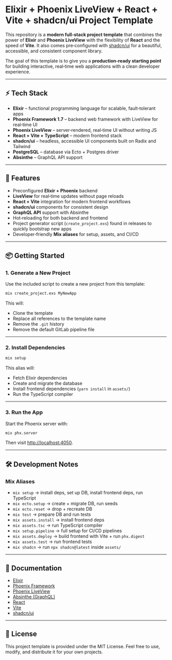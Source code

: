 # Elixir + Phoenix LiveView + React + Vite + shadcn/ui Project Template

This repository is a **modern full‑stack project template** that combines the
power of **Elixir** and **Phoenix LiveView** with the flexibility of **React**
and the speed of **Vite**. It also comes pre‑configured with
[shadcn/ui](https://ui.shadcn.com/) for a beautiful, accessible, and consistent
component library.

The goal of this template is to give you a **production‑ready starting point**
for building interactive, real‑time web applications with a clean developer
experience.

---

## ⚡ Tech Stack

- **Elixir** – functional programming language for scalable, fault‑tolerant apps
- **Phoenix Framework 1.7** – backend web framework with LiveView for real‑time UI
- **Phoenix LiveView** – server‑rendered, real‑time UI without writing JS
- **React + Vite + TypeScript** – modern frontend stack
- **shadcn/ui** – headless, accessible UI components built on Radix and Tailwind
- **PostgreSQL** – database via Ecto + Postgres driver
- **Absinthe** – GraphQL API support

---

## 🚀 Features

- Preconfigured **Elixir + Phoenix** backend
- **LiveView** for real‑time updates without page reloads
- **React + Vite** integration for modern frontend workflows
- **shadcn/ui** components for consistent design
- **GraphQL API** support with Absinthe
- Hot‑reloading for both backend and frontend
- Project generator script (`create_project.exs`) found in releases to quickly
  bootstrap new apps
- Developer‑friendly **Mix aliases** for setup, assets, and CI/CD

---

## 📦 Getting Started

### 1. Generate a New Project

Use the included script to create a new project from this template:

```bash
mix create_project.exs MyNewApp
```

This will:

- Clone the template
- Replace all references to the template name
- Remove the `.git` history
- Remove the default GitLab pipeline file

---

### 2. Install Dependencies

```bash
mix setup
```

This alias will:

- Fetch Elixir dependencies
- Create and migrate the database
- Install frontend dependencies (`yarn install` in `assets/`)
- Run the TypeScript compiler

---

### 3. Run the App

Start the Phoenix server with:

```bash
mix phx.server
```

Then visit [http://localhost:4050](http://localhost:4050).

---

## 🛠 Development Notes

### Mix Aliases

- `mix setup` → install deps, set up DB, install frontend deps, run TypeScript
- `mix ecto.setup` → create + migrate DB, run seeds
- `mix ecto.reset` → drop + recreate DB
- `mix test` → prepare DB and run tests
- `mix assets.install` → install frontend deps
- `mix assets.tsc` → run TypeScript compiler
- `mix setup.pipeline` → full setup for CI/CD pipelines
- `mix assets.deploy` → build frontend with Vite + run `phx.digest`
- `mix assets.test` → run frontend tests
- `mix shadcn` → run `npx shadcn@latest` inside `assets/`

---

## 📖 Documentation

- [Elixir](https://elixir-lang.org/)
- [Phoenix Framework](https://www.phoenixframework.org/)
- [Phoenix LiveView](https://hexdocs.pm/phoenix_live_view)
- [Absinthe (GraphQL)](https://hexdocs.pm/absinthe)
- [React](https://react.dev/)
- [Vite](https://vitejs.dev/)
- [shadcn/ui](https://ui.shadcn.com/)

---

## 📝 License

This project template is provided under the MIT License. Feel free to use,
modify, and distribute it for your own projects.